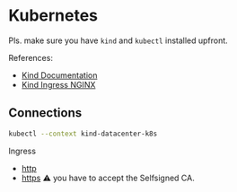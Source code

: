 # Kubernetes

Pls. make sure you have `kind` and `kubectl` installed upfront.

References:

- [Kind Documentation](https://kind.sigs.k8s.io)
- [Kind Ingress NGINX](https://kind.sigs.k8s.io/docs/user/ingress/#ingress-nginx)

## Connections

```bash
kubectl --context kind-datacenter-k8s
```

Ingress

- [http](http://localhost)
- [https](https://localhost) :warning: you have to accept the Selfsigned CA.